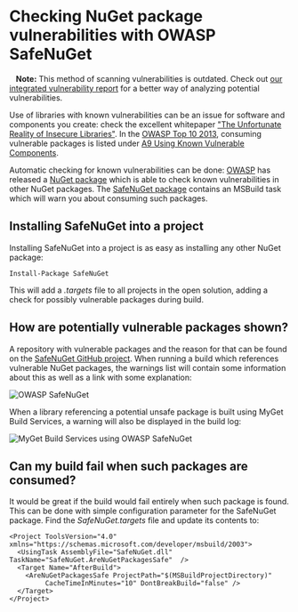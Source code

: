 # Checking NuGet package vulnerabilities with OWASP SafeNuGet 

<p class="alert alert-warning">
    <strong>Note:</strong> This method of scanning vulnerabilities is outdated. Check out <a href="/docs/reference/vulnerability-report">our integrated vulnerability report</a> for a better way of analyzing potential vulnerabilities.
</p>

Use of libraries with known vulnerabilities can be an issue for software and components you create: check the excellent whitepaper ["The Unfortunate Reality of Insecure Libraries"](https://www.aspectsecurity.com/uploads/downloads/2012/03/Aspect-Security-The-Unfortunate-Reality-of-Insecure-Libraries.pdf). In the [OWASP Top 10 2013](https://www.owasp.org/index.php/Top_10#OWASP_Top_10_for_2013), consuming vulnerable packages is listed under [A9 Using Known Vulnerable Components](https://www.owasp.org/index.php/Top_10_2013-A9-Using_Components_with_Known_Vulnerabilities).

Automatic checking for known vulnerabilities can be done: [OWASP](https://www.owasp.org/) has released a [NuGet package](https://www.nuget.org/packages/SafeNuGet/) which is able to check known vulnerabilities in other NuGet packages. The [SafeNuGet package](https://github.com/OWASP/SafeNuGet) contains an MSBuild task which will warn you about consuming such packages.

## Installing SafeNuGet into a project

Installing SafeNuGet into a project is as easy as installing any other NuGet package:

	Install-Package SafeNuGet

This will add a *.targets* file to all projects in the open solution, adding a check for possibly vulnerable packages during build.

## How are potentially vulnerable packages shown?

A repository with vulnerable packages and the reason for that can be found on the [SafeNuGet GitHub project](https://github.com/OWASP/SafeNuGet). When running a build which references vulnerable NuGet packages, the warnings list will contain some information about this as well as a link with some explanation:

![OWASP SafeNuGet](Images/owasp-warning.png)

When a library referencing a potential unsafe package is built using MyGet Build Services, a warning will also be displayed in the build log:

![MyGet Build Services using OWASP SafeNuGet](Images/build-services-owasp.png)

## Can my build fail when such packages are consumed?

It would be great if the build would fail entirely when such package is found. This can be done with simple configuration parameter for the SafeNuGet package. Find the *SafeNuGet.targets* file and update its contents to:

	<Project ToolsVersion="4.0" xmlns="https://schemas.microsoft.com/developer/msbuild/2003">
	  <UsingTask AssemblyFile="SafeNuGet.dll" TaskName="SafeNuGet.AreNuGetPackagesSafe"  />
	  <Target Name="AfterBuild">
	    <AreNuGetPackagesSafe ProjectPath="$(MSBuildProjectDirectory)"
	         CacheTimeInMinutes="10" DontBreakBuild="false" />
	  </Target>
	</Project>
